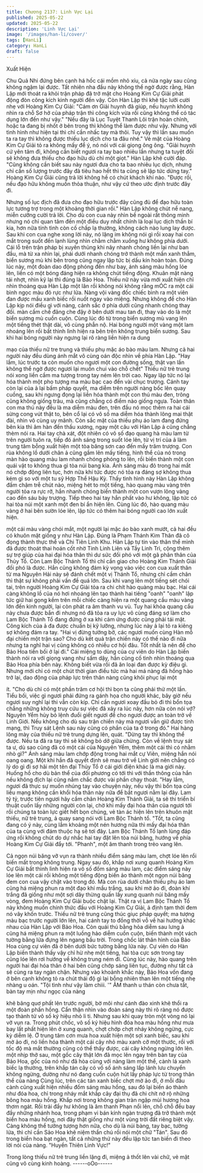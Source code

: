 ```yaml
---
title: Chương 2137: Linh Vực Lại
published: 2025-05-22
updated: 2025-05-22
description: 'Linh Vực Lại'
image: '/images/han-li/cover/'
tags: [HanLi]
category: HanLi
draft: false
---
```


Xuất Hiện

Chu Quả Nhi đứng bên cạnh há hốc cái mồm nhỏ xíu, cả nửa
ngày sau cũng không ngậm lại được.
Tất nhiên nha đầu này không thể ngờ được rằng, Hàn Lập mới
thoát ra khỏi trận pháp đã trở mặt cho Hoàng Kim Cự Giải phát
động đòn công kích kinh người đến vậy.
Còn Hàn Lập thì khẽ tặc lưỡi cười nhẹ với Hoàng Kim Cự Giải:
"Cám ơn Giải huynh đã giúp, nếu huynh không nhìn ra chỗ Sơ hở
của pháp trận thì công kích vừa rồi cũng không thể có tác dụng
lớn đến như vậy."
"Nếu đãy là Lục Tuyệt Thanh Lôi trận hoàn chỉnh, hoặc ta đang bị
nhốt ở bên trong thì không thể làm được như vậy. Nhưng với tình
hình như hiện tại thì chỉ cần nhấc tay mà thôi. Tuy vậy thì lần sau
muốn ta ra tay thì không được thiếu lục dịch cho ta đâu nhé." Vẻ
mặt của Hoàng Kim Cự Giải tỏ ra không mấy để ý, nó nói với cái
giọng ông ông.
"Giải huynh cứ yên tâm đi, không cần biết ngươi ra tay bao nhiêu
lần nhưng ta tuyệt đối sẽ không đưa thiếu cho đạo hữu dù chỉ một
giọt." Hàn Lập khẽ cười đáp.
"Cũng không cần biết sau này ngươi đưa cho ta bao nhiêu lục
dịch, nhưng chỉ cần số lượng trước đây đã tiêu hao hết thì ta cũng
sẽ lập tức dừng tay." Hoàng Kim Cự Giải cũng trả lời không hề có
chút khách khí nào.
"Được rồi, nếu đạo hữu không muốn thỏa thuận, như vậy cứ theo
ước định trước đây đi.

Nhưng số lục địch đã đưa cho đạo hữu trước đây cũng đủ để đạo
hữu toàn lực tương trợ trong một khoảng thời gian rồi." Hàn Lập
không chút nể nang, miễn cưỡng cười trả lời.
Cho dù con cua này nhìn bề ngoài rất thông minh nhưng nó chỉ
quan tâm đến một điều duy nhất chính là loại lục dịch thần bí kia,
hơn nữa tính tình còn cố chấp lạ thường, không cách nào lung lay
được.
Sau khi con cua nghe xong lời này, nó lặng im không nói gì rồi
xoay hai con mắt trong suốt đến lạnh lùng nhìn chằm chằm xuống
hư không phía dưới.
Cái lỗ trên trận pháp bị xuyên thủng khi nãy nhanh chóng liền lại
như ban đầu, mà từ xa nhìn lại, phái dưới nhanh chóng trở thành
một mần xanh thẳm, biển sương mù khi bên trong cũng ngay lập
tức bị dấu kín hoàn toàn.
Đúng lúc này, một đoàn dao động phóng đến như bay, ánh sáng
màu hồng lóe lên, liền có một bóng đáng hiện ra không chút tiếng
động. Khuân mặt nàng tái nhợt, nhìn kỹ lại thì đúng là Bảo Hoa.
Thiếu nữ này vừa mới xuất hiện chỉ nhìn thoáng qua Hàn Lập một
lân rồi không nói không rằng mÓC ra một cái bình ngọc màu đỏ
rực như lửa. Nàng vội vàng đốc chiếc bình ra một viên đan được
mầu xanh biếc rồi nuốt ngay vào miệng.
Nhưng không để cho Hàn Lập kịp nói điều gì với nàng, cảnh sắc
ở phía dưới cũng nhanh chóng thay đối. màn cấm chế đãng che
đậy ở bên dưới mau tan đi, thay vào do là một biển sương mù
cuồn cuộn.
Cùng lúc đó từ trong biển sương mù vang lên một tiếng thét thật
dài, vô cùng phẫn nộ.
Hai bóng người một vàng một lam nhoáng lên rồi bất thình lình
hiện ra bên trên không trung biển sương.
Sau khi hai bóng người này ngưng lại rõ ràng liền hiện ra dung

mạo của thiếu nữ tre trung và thiếu phụ mặc áo bào màu lam.
Nhưng cả hai người này đều dùng ánh mắt vô cùng oán độc nhìn
về phía Hàn Lập.
"Hay lắm, lúc trước ta còn muốn cho ngươi một con đường sống,
thật vạn lần không thể ngờ được ngươi lại muốn chui vào chỗ
chết" Thiếu nữ trẻ trung nói xong liền cầm ma tượng trong tay
ném lên trời cao. Ngay lập tức nó lại hóa thành một pho tượng
ma màu bạc cao đến vài chục trượng. Cánh tay còn lại của ả lại
bấm pháp quyết, ma diễm trên người nàng bốc lên quay cuồng,
sau khi ngưng đọng lại liền hóa thành một con thú màu đen, trông
cũng không giống trâu, mà cũng chẳng có điểm nào giống ngựa.
Toàn thân con ma thú này đều là ma diễm màu đen, trên đầu nó
mọc thêm ra hai cái sừng cong vút thật to, bên cổ lại có vô số ma
diễm hóa thành lông mai thật đài, nhìn vô cùng uy mãnh.
Còn sắc mặt của thiếu phụ áo lam đang đứng bên kia thì âm hàn
đến thấu xương, ngay một câu với Hàn Lập ả cũng chẳng thèm
nói ra. Hai tay chà xát, đột nhiên có vô số đạo quang hà màu lam
từ trên người tuôn ra, tiếp đó ánh sáng trong suốt lóe lên, từ vị trí
của ả làm trung tâm bỗng xuất hiện một tòa băng sơn cao đến
mấy trăm trượng.
Con rùa không lồ dưới chân ả cũng gầm lên mấy tiếng, hình thể
của nó trong màn hào quang màu lam nhanh chóng phóng to lên,
rồi biến thành một con quái vật to không thua gì tòa núi bang kia.
Ánh sáng màu đỏ trong hai mắt nó chớp động liên tục, hơn nữa
khí tức được nó tỏa ra đáng sợ không thua kém gì so với một tu
sỹ Hợp Thể Hậu Kỳ.
Thấy tình hình này Hàn Lập không đấm chậm trễ chút nào, miệng
hét to một tiếng, hào quang màu vàng trên người tỏa ra rực rỡ,
hắn nhanh chóng biến thành một con vượn lông vàng cao đến
sáu bảy trượng. Tiếp theo hai tay hắn phất vào hư không, lập tức
có hai tòa núi một xanh một đen bí ẩn hiện lên.
Cùng lúc đó, hào quang màu vàng ở hai bên sườn lóe lên, lập tức
có thêm hai bóng người cao lớn xuất hiện.

một cái màu vàng chói mắt, một người lại mặc áo bào xanh mướt,
cả hai đều có khuôn mặt giống y như Hàn Lập.
Đúng là Phạm Thánh Kim Thân đã cô đọng thành thực thể và Chi
Tiên Linh Khu.
Hàn Lập tự tin vào thân thể mình đã được thoát thai hoán cốt nhờ
Tinh Linh Liên và Tầy Linh Trì, cộng thêm sự trợ giúp của hai đại
hóa thân thì dư sức đối phó với một gã phân thân của Thủy Tổ.
Còn Lam Bộc Thánh Tổ thì chỉ cần giao cho Hoàng Kim Thánh
Giải đối phó là được.
Hắn cũng không đám kỳ vọng vào việc con cua xuất thân từ ma
Nguyên Hải này sẽ đánh chết một vị Thánh Tổ, nhưng chỉ cầm
chân thì thật sự không phải vấn đề quá lớn.
Sau khi vang lên một tiếng sét chói tai, trên người Hoàng Kim Cự
Giải tỏa ra chi chít hào quàng màu bạc. Hai cái càng không lồ của
nó hơi nhoáng lên tạo thành hai tiêng "oanh" "oanh" lập tức giữ
hai gọng kềm trên mỗi chiếc càng hiện ra một quang cầu màu
vàng lớn đến kinh người, lại còn phát ra âm thanh vu vù.
Tuy hai khỏa quang cẩu này chưa được bắn đi nhưng nó đã tỏa
ra uy lực vô cùng đáng sợ làm cho Lam Bộc Thánh Tổ đang đứng
ở xa khi cảm ứng được cũng phải tái mặt. Công kích của ả đa
được chuẩn bị kỹ lưỡng, nhưng lúc này ả lại tỏ ra kiêng sợ không
đám ra tay.
"Hai vị đừng tưởng bở, các ngươi muốn cùng Hàn mỗ đại chiến
một trận sao? Cho dù kết quả trận chiến này có thế nào đi nữa
nhưng ta nghĩ hai vị cũng không có nhiều cơ hội đâu. Tốt nhất là
nên để cho Bảo Hoa tiền bối ở lại đi." Cái miệng to dùng của cự
viên do Hàn Lập biến thành nói ra với giọng vang như sấm dậy,
hắn cũng cố tình nhìn thoáng qua Bảo Hoa phía bên này.
Không biết vừa rồi đã ăn loại đan được kỳ điệu gì. Nhưng mới chỉ
có một chút thời gian điều tức mà hai má nàng đã hồng hào trở
lại, dao động của pháp lực trên thân nàng cũng khôi phục lại một

ít.
"Cho dù chỉ có một phần trăm cơ hội thì bọn ta cũng phải thử một
lần. Tiểu bối, việc gì ngươi phải đứng ra gánh họa cho người
khác, bây giờ nếu ngươi suy nghĩ lại thi vẫn còn kíp. Chỉ cần
ngươi xoay đầu bỏ đi thì bổn tọa chẳng những không truy cứu sự
việc đã xảy ra lúc nãy, hơn nữa còn nói vớ? Nguyên Yểm hủy bỏ
lệnh đuổi giết ngươi để cho ngươi được an toàn trở về Linh Giới.
Nếu không cho dù sau trận chiến này mà ngươi vẫn giữ được tính
mạng, thì Truy sát Lệnh sau này cũng có phần của ta ở trong đó."
Hai hàng lông mày của thiếu nữ trẻ trung dựng lên, quát.
"Dừng tay thì không thể được. Nếu ta đã ra tay thì sẽ không bỏ dở
giữa chừng. Còn về lệnh truy sát ta ư, dù sao cũng đã có một cái
của Nguyên Yểm, thêm một cái thì có nhằm nhò gì?" Ánh sáng
màu lam chớp động trong hai mắt cự Viên, miệng hắn nói oang
oang. Một khi hắn đã quyết định sẽ mau trở về Linh giới nên
chẳng có lý do gì đi sợ hãi một tên đại Thủy Tổ ở cái giới điện
khác là ma giới này.
Huống hồ cho dù bản thể của đối phương có tới thì với thần thông
của hắn nếu không địch lại cũng nắm chắc được vài phần chạy
thoát.
"Hay lắm, ngươi đã thực sự muốn nhúng tay vào chuyện này, nếu
vậy thì bổn tọa cũng liều mạng không cần khổi hóa thân này nữa
để bắt ngươi nằm lại đây. Lam tỷ tỷ, trước tiên ngươi hãy cầm
chân Hoàng Kim Thánh Giải, ta sẽ thi triển bí thuật cuốn lấy
những người còn lại, chờ khi mấy đại hóa thân của ngươi tới rồi
chúng ta toàn lực giết hết bọn chúng, vẻ tàn ác hiện lên trên
khuôn mật thiếu, nữ trẻ trung, ả quay sang nói với Lam Bộc
Thánh tổ.
"Tốt, ta cũng đang có ý này, cùng lắm khoảng một nén hương
nữa thì mấy đại hóa thân của ta cùng với đám thuộc hạ sẽ tơi
đây. Lam Bộc Thánh Tổ lạnh lùng đáp ứng rồi không chút do dự
nhấc hai tay đặt lên tòa núi băng, hướng về phía Hoàng Kim Cự
Giải đẩy tới.
"Phanh", một âm thanh trong trẻo vang lên.

Cả ngọn núi băng vỡ vụn ra thành nhiều điểm sáng màu lam,
chợt lóe lên rổi biến mất trong không trung.
Ngay sau đó, khắp nơi xung quanh Hoàng Kim Cự Giải bất thình
lình hiện ra vô số đốm sáng màu lam, các điểm sáng này lóe lên
một cái rồi không một tiếng động biến ảo thành một ngọn núi
băng đem con cua vậy chặt vào trong đó.
Mà con rùa dưới chân thiếu phụ áo lam cũng há miệng phun ra
một đạo khí mầu trắng, sau khi mờ ảo đi, đoàn khí trắng đã giống
như một sợi dây thừng quấn lấy xung quanh núi băng mấy vòng,
đem Hoàng Kim Cự Giải buộc chặt lại.
Thật ra vị Lam Bộc Thánh Tổ này không muốn chính thức đấu với
Hoàng Kim Cự Giải, ả định tạm thời đem nó vây khốn trước.
Thiếu nữ trẻ trung cũng thúc giục pháp quyết; ma tượng màu bạc
trước người lớn lên, hai cánh tay to đồng thời vỗ về hai hướng
khác nhau của Hàn Lập với Bảo Hoa. Còn quái thú bằng hỏa
diễm sau lưng ả cũng há miệng phun ra một luồng hảo diễm cuồn
cuộn, biến thành một vách tường bằng lửa đựng lên ngang bầu
trời.
Trong chốc lát thân hình của Bảo Hoa cùng cự viên đã ở bên
dưới bức tường bằng lửa này.
Cự viên do Hàn Lập biến thành thấy vậy chỉ hừ nhẹ một tiếng, hai
tòa cực sơn trong tay cũng lóe lên rơi hướng về không trung ném
đi. Cùng lúc này, hào quang trên người hai đại hóa thân ở hai bên
cũng chớp sáng liên tục, đường như tất cả sẽ cùng ra tay ngàn
chặn.
Nhưng vào khoảnh khắc này, Bảo Hoa vốn đang ở bên cạnh
không tỏ ra chút thái độ gì lại bỗng nhiên than lên một tiếng nhẹ
nhàng u oán.
"Tội tình như vậy làm chiii. '"
ÂM thanh u thán còn chưa tắt, bàn tay mịn như ngọc của nàng

khẽ bâng quơ phất lên trước người, bờ môi như cánh đào xinh
khẽ thổi ra một đoàn phấn hồng.
Cẩn thận nhìn vào đoàn sáng này thì rõ ràng nó được tạo thành
từ vô số ký hiệu nhỏ li ti. Nhưng sau khi quay tròn một vòng nó lại
vỡ vụn ra.
Trong phút chốc, vô số ký hiệu hình đóa hoa màu hồng như mưa
bay lất phất hiện lên ở xung quanh, chợt chớp chợt nháy không
ngừng, cực kỳ diễm lệ. Ở trung tâm cơn mưa hoa xuất hiện một
sợi xanh biếc, sau khi mờ ảo đi, nó liền hóa thành một cái cây nhỏ
màu xanh cỡ một thước, rồi với tốc độ mà mắt thường cũng có
thể thấy được, cái cây không ngừng lớn lên.
một nhịp thở sau, một gốc cây thật lớn đã mọc lên ngay trên bàn
tay của Bảo Hoa, gốc của nó như đã hòa cùng với nàng làm một
thể, cành lá xanh biếc lạ thường, trên khắp tán cây có vố số ánh
sáng lấp lánh lưu chuyển không ngừng, dường như nó đang cuồn
cuộn hút lấy pháp lực từ trong thân thể của nàng
Cùng lúc, trên các tán xanh biếc chợt mờ ảo đi, ở mỗi đầu cành
cũng xuất hiện nhiều đốm sáng màu hồng, sau đó lại biến áo
thành như đóa hoa, chỉ trong nháy mắt khắp cây đại thụ đã chi
chít nở rộ những bông hoa màu hồng.
Khắp nơi trong không gian tràn ngập mùi hương hoa thơm ngát.
Rồi trải đẩy hư không là âm thanh Phạn nổi lên, chỗ chỗ đều bay
đầy những nhánh hoa, trong phạm vi bán kính ngàn trượng đã trở
thành một biển hoa màu hồng, nơi đây thật giống như một vùng
trời đất riêng biệt vậy.
Càng không thể tưởng tượng hơn nữa, cho dù là núi bàng, tay
bạc, tường lửa, thì chỉ cần Sảo Hoa khẽ niệm thẩn chú rồi nói một
chữ "Tán". Sau đó trong biển hoa bạt ngàn, tất cả những thứ này
đều lập tức tan biến đi theo lời nói của nàng.
"Huyền Thiên Linh Vực!"

Trong lòng thiếu nữ trẻ trung liền lặng đi, miệng ả thốt lên vài chữ,
vẻ mặt cũng vô cùng kinh hoàng.
------oOo------
